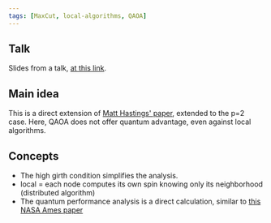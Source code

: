 ```yaml
---
tags: [MaxCut, local-algorithms, QAOA]
---
```

## Talk

Slides from a talk, [at this link](https://docs.google.com/presentation/d/1LZX4FqW6rtafh4Rah95g0WinyL2F9cn2h9MwfzWaTTo/view).

## Main idea

This is a direct extension of [Matt Hastings' paper](https://arxiv.org/abs/1905.07047), extended to the p=2 case. Here, QAOA does not offer quantum advantage, even against local algorithms.

## Concepts
* The high girth condition simplifies the analysis.
* local = each node computes its own spin knowing only its neighborhood (distributed algorithm)
* The quantum performance analysis is a direct calculation, similar to [this NASA Ames paper](https://journals.aps.org/pra/abstract/10.1103/PhysRevA.97.022304)
